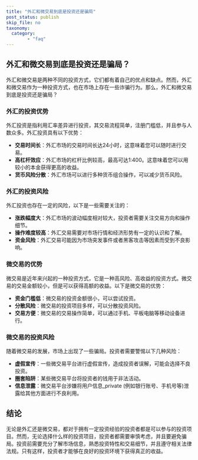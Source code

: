 ```yaml
---
title: "外汇和微交易到底是投资还是骗局"
post_status: publish
skip_file: no
taxonomy:
  category:
        - "faq"
---
```


## 外汇和微交易到底是投资还是骗局？

外汇和微交易是两种不同的投资方式，它们都有着自己的优点和缺点。然而，外汇和微交易作为一种投资方式，也在市场上存在一些诈骗行为。那么，外汇和微交易到底是投资还是骗局？

### 外汇的投资优势

外汇投资是指利用汇率差异进行投资，其交易流程简单，注册门槛低，并且参与人数众多。外汇投资具有以下优势：

- **交易时间长**：外汇市场的交易时间长达24小时，这意味着您可以随时进行交易。
- **高杠杆效应**：外汇市场的杠杆比例较高，最高可达1:400。这意味着您可以用较小的本金获得更高的收益。
- **货币风险分散**：外汇市场可以进行多种货币组合操作，可以减少货币风险。

### 外汇的投资风险

外汇投资也存在一定的风险，以下是一些需要关注的：

- **涨跌幅度大**：外汇市场的波动幅度相对较大，投资者需要关注交易方向和操作细节。
- **操作难度较高**：外汇交易需要对市场行情和经济形势有一定的认识和了解。
- **资金风险**：外汇交易可能因为市场突发事件或者黑客攻击等因素而受到不良影响。

### 微交易的优势

微交易是近年来兴起的一种投资方式，它是一种高风险、高收益的投资方式。微交易的交易金额较小，但是可以获得高额的收益。以下是微交易的优势：

- **资金门槛低**：微交易的投资金额很小，可以尝试投资。
- **分散风险**：微交易的投资项目多样，可以分散投资风险。
- **交易方便**：微交易的交易操作简单，可以通过手机、平板电脑等移动设备进行。

### 微交易的投资风险

随着微交易的发展，市场上出现了一些骗局。投资者需要警惕以下几种风险：

- **虚假宣传**：一些微交易平台进行虚假宣传，造成投资者误解，可能会选择不良投资。
- **圈套陷阱**：某些微交易平台将投资者的钱用于非法活动。
- **信息泄露**：微交易平台涉嫌将用户信息\_private (例如银行账号、手机号等)泄露给其他方面进行不良利用。

## 结论

无论是外汇还是微交易，都对于拥有一定投资经验的投资者都是可以参与的投资项目。然而，无论选择什么样的投资项目，投资者都需要审慎考虑，并且要避免骗局。投资前需要充分了解市场信息，熟悉投资特性和交易细节，并且遵守相关法律法规。只有这样，投资者才能够在良好的投资环境下获得真正的收益。

